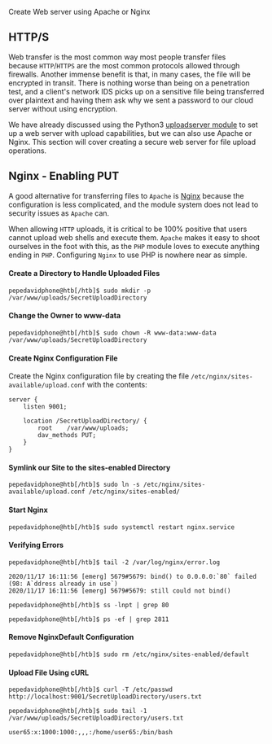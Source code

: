 Create Web server using Apache or Nginx
## HTTP/S

Web transfer is the most common way most people transfer files because `HTTP`/`HTTPS` are the most common protocols allowed through firewalls. Another immense benefit is that, in many cases, the file will be encrypted in transit. There is nothing worse than being on a penetration test, and a client's network IDS picks up on a sensitive file being transferred over plaintext and having them ask why we sent a password to our cloud server without using encryption.

We have already discussed using the Python3 [uploadserver module](https://github.com/Densaugeo/uploadserver) to set up a web server with upload capabilities, but we can also use Apache or Nginx. This section will cover creating a secure web server for file upload operations.


## Nginx - Enabling PUT

A good alternative for transferring files to `Apache` is [Nginx](https://www.nginx.com/resources/wiki/) because the configuration is less complicated, and the module system does not lead to security issues as `Apache` can.

When allowing `HTTP` uploads, it is critical to be 100% positive that users cannot upload web shells and execute them. `Apache` makes it easy to shoot ourselves in the foot with this, as the `PHP` module loves to execute anything ending in `PHP`. Configuring `Nginx` to use PHP is nowhere near as simple.
#### Create a Directory to Handle Uploaded Files
```shell-session
pepedavidphone@htb[/htb]$ sudo mkdir -p /var/www/uploads/SecretUploadDirectory
```
#### Change the Owner to www-data
```shell-session
pepedavidphone@htb[/htb]$ sudo chown -R www-data:www-data /var/www/uploads/SecretUploadDirectory
```
#### Create Nginx Configuration File

Create the Nginx configuration file by creating the file `/etc/nginx/sites-available/upload.conf` with the contents:

```shell-session
server {
    listen 9001;
    
    location /SecretUploadDirectory/ {
        root    /var/www/uploads;
        dav_methods PUT;
    }
}
```

#### Symlink our Site to the sites-enabled Directory

```shell-session
pepedavidphone@htb[/htb]$ sudo ln -s /etc/nginx/sites-available/upload.conf /etc/nginx/sites-enabled/
```
#### Start Nginx

```shell-session
pepedavidphone@htb[/htb]$ sudo systemctl restart nginx.service
```

#### Verifying Errors

```shell-session
pepedavidphone@htb[/htb]$ tail -2 /var/log/nginx/error.log

2020/11/17 16:11:56 [emerg] 5679#5679: bind() to 0.0.0.0:`80` failed (98: A`ddress already in use`)
2020/11/17 16:11:56 [emerg] 5679#5679: still could not bind()
```

```shell-session
pepedavidphone@htb[/htb]$ ss -lnpt | grep 80

pepedavidphone@htb[/htb]$ ps -ef | grep 2811

```

#### Remove NginxDefault Configuration

```shell-session
pepedavidphone@htb[/htb]$ sudo rm /etc/nginx/sites-enabled/default
```

#### Upload File Using cURL

```shell-session
pepedavidphone@htb[/htb]$ curl -T /etc/passwd http://localhost:9001/SecretUploadDirectory/users.txt
```
```shell-session
pepedavidphone@htb[/htb]$ sudo tail -1 /var/www/uploads/SecretUploadDirectory/users.txt 

user65:x:1000:1000:,,,:/home/user65:/bin/bash
```
